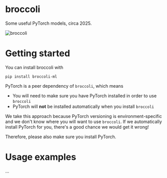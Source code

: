 # broccoli

Some useful PyTorch models, circa 2025.

![broccoli](broccoli.png "Image of a rockstar made of broccoli")

# Getting started

You can install broccoli with

```
pip install broccoli-ml
```

PyTorch is a peer dependency of `broccoli`, which means
  * You will need to make sure you have PyTorch installed in order to use `broccoli`
  * PyTorch will **not** be installed automatically when you install `broccoli`

We take this approach because PyTorch versioning is environment-specific and we don't know where you will want to use `broccoli`. If we automatically install PyTorch for you, there's a good chance we would get it wrong!

Therefore, please also make sure you install PyTorch.

# Usage examples

...